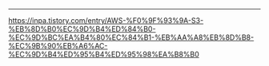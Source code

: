 ---

https://inpa.tistory.com/entry/AWS-%F0%9F%93%9A-S3-%EB%8D%B0%EC%9D%B4%ED%84%B0-%EC%9D%BC%EA%B4%80%EC%84%B1-%EB%AA%A8%EB%8D%B8-%EC%9B%90%EB%A6%AC-%EC%9D%B4%ED%95%B4%ED%95%98%EA%B8%B0
